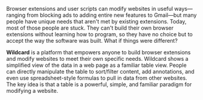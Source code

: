 Browser extensions and user scripts can modify websites in useful ways—ranging from blocking ads to adding entire new features to Gmail—but many people have unique needs that aren't met by existing extensions. Today, most of those people are stuck. They can't build their own browser extensions without learning how to program, so they have no choice but to accept the way the software was built. What if things were different? 

**Wildcard** is a platform that empowers anyone to build browser extensions and modify websites to meet their own specific needs. Wildcard shows a simplified view of the data in a web page as a familiar table view. People can directly manipulate the table to sort/filter content, add annotations, and even use spreadsheet-style formulas to pull in data from other websites. The key idea is that a table is a powerful, simple, and familiar paradigm for modifying a website.
